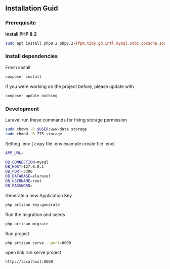 ## Installation Guid

### Prerequisite

**Install PHP 8.2**

```bash
sudo apt install php8.2 php8.2-{fpm,tidy,gd,intl,mysql,odbc,opcache,soap,dev,curl,bz2,bcmath,json,mbstring,xml,zip,memcached} php-redis
```

### Install dependencies

Fresh install

```bash
composer install
```

If you were working on the project before, please update with

```bash
composer update nothing
```

### Development

Laravel run these commands for fixing storage permission

```bash
sudo chown -R $USER:www-data storage
sudo chmod -R 775 storage
```

Setting .env ( copy file .env.example create file .env)

```bash
APP_URL=

DB_CONNECTION=mysql
DB_HOST=127.0.0.1
DB_PORT=3306
DB_DATABASE=elaravel
DB_USERNAME=root
DB_PASSWORD=

```

Generate a new Application Key

```bash
php artisan key:generate
```

Run the migration and seeds

```bash
php artisan migrate

```

Run project

```bash
php artisan serve --port=8000
```

open link run serve project

```bash
http://localhost:8000
``` 
 <!-- composer + nodejs -->
